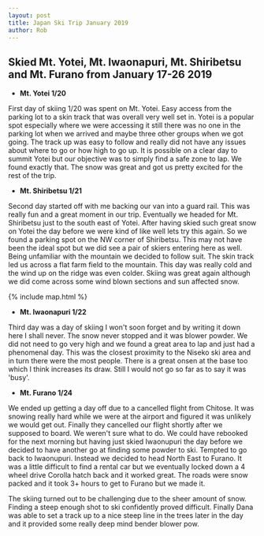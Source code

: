 ```yaml
---
layout: post
title: Japan Ski Trip January 2019
author: Rob
--- 
```

## Skied Mt. Yotei, Mt. Iwaonapuri, Mt. Shiribetsu and Mt. Furano from January 17-26 2019 

- **Mt. Yotei 1/20**

First day of skiing 1/20 was spent on Mt. Yotei.  Easy access from the parking lot to a skin track that was overall very well set in.  Yotei is a popular spot especially where we were accessing it still there was no one in the parking lot when we arrived and maybe three other groups when we got going.  The track up was easy to follow and really did not have any issues about where to go or how high to go up. It is possible on a clear day to summit Yotei but our objective was to simply find a safe zone to lap.  We found exactly that.  The snow was great and got us pretty excited for the rest of the trip.

- **Mt. Shiribetsu 1/21**

Second day started off with me backing our van into a guard rail.  This was really fun and a great moment in our trip.  Eventually we headed for Mt. Shiribetsu just to the south east of Yotei.  After having skied such great snow on Yotei the day before we were kind of like well lets try this again.  So we found a parking spot on the NW corner of Shiribetsu.  This may not have been the ideal spot but we did see a pair of skiers entering here as well.  Being unfamiliar with the mountain we decided to follow suit.  The skin track led us across a flat farm field to the mountain.  This day was really cold and the wind up on the ridge was even colder. Skiing was great again although we did come across some wind blown sections and sun affected snow.

{% include map.html %}

- **Mt. Iwaonapuri 1/22**

Third day was a day of skiing I won't soon forget and by writing it down here I shall never. The snow never stopped and it was blower powder.  We did not need to go very high and we found a great area to lap and just had a phenomenal day.  This was the closest proximity to the Niseko ski area and in turn there were the most people.  There is a great onsen at the base too which I think increases its draw.  Still I would not go so far as to say it was 'busy'.

- **Mt. Furano 1/24**

We ended up getting a day off due to a cancelled flight from Chitose.  It was snowing really hard while we were at the airport and figured it was unlikely we would get out.  Finally they cancelled our flight shortly after we supposed to board. We weren't sure what to do.  We could have rebooked for the next morning but having just skied Iwaonupuri the day before we decided to have another go at finding some powder to ski.  Tempted to go back to Iwaonupuri. Instead we decided to head North East to Furano.  It was a little difficult to find a rental car but we eventually locked down a 4 wheel drive Corolla hatch back and it worked great.  The roads were snow packed and it took 3+ hours to get to Furano but we made it.  

The skiing turned out to be challenging due to the sheer amount of snow.  Finding a steep enough shot to ski confidently proved difficult.  Finally Dana was able to set a track up to a nice steep line in the trees later in the day and it provided some really deep mind bender blower pow.